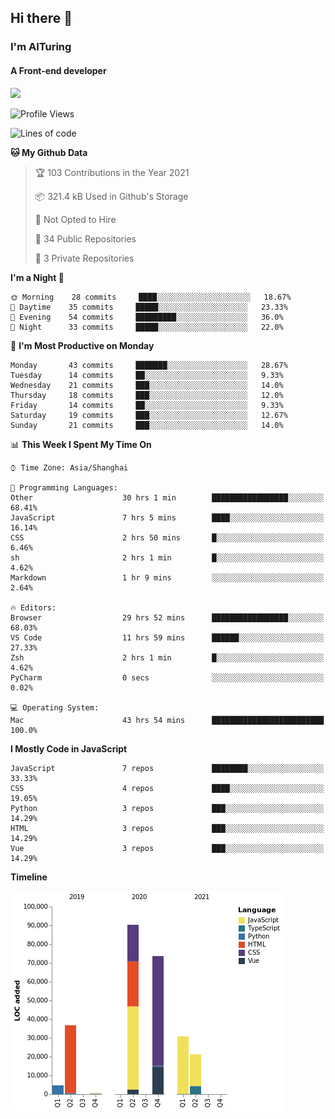 ## Hi there 👋
### I'm AITuring
#### A Front-end developer

<img src="./dhx.gif" width="400px"/>

<!--START_SECTION:waka-->
![Profile Views](http://img.shields.io/badge/Profile%20Views-1-blue)

![Lines of code](https://img.shields.io/badge/From%20Hello%20World%20I%27ve%20Written-257942%20lines%20of%20code-blue)

**🐱 My Github Data** 

> 🏆 103 Contributions in the Year 2021
 > 
> 📦 321.4 kB Used in Github's Storage 
 > 
> 🚫 Not Opted to Hire
 > 
> 📜 34 Public Repositories 
 > 
> 🔑 3 Private Repositories  
 > 
**I'm a Night 🦉** 

```text
🌞 Morning    28 commits     ████░░░░░░░░░░░░░░░░░░░░░   18.67% 
🌆 Daytime    35 commits     █████░░░░░░░░░░░░░░░░░░░░   23.33% 
🌃 Evening    54 commits     █████████░░░░░░░░░░░░░░░░   36.0% 
🌙 Night      33 commits     █████░░░░░░░░░░░░░░░░░░░░   22.0%

```
📅 **I'm Most Productive on Monday** 

```text
Monday       43 commits     ███████░░░░░░░░░░░░░░░░░░   28.67% 
Tuesday      14 commits     ██░░░░░░░░░░░░░░░░░░░░░░░   9.33% 
Wednesday    21 commits     ███░░░░░░░░░░░░░░░░░░░░░░   14.0% 
Thursday     18 commits     ███░░░░░░░░░░░░░░░░░░░░░░   12.0% 
Friday       14 commits     ██░░░░░░░░░░░░░░░░░░░░░░░   9.33% 
Saturday     19 commits     ███░░░░░░░░░░░░░░░░░░░░░░   12.67% 
Sunday       21 commits     ███░░░░░░░░░░░░░░░░░░░░░░   14.0%

```


📊 **This Week I Spent My Time On** 

```text
⌚︎ Time Zone: Asia/Shanghai

💬 Programming Languages: 
Other                    30 hrs 1 min        █████████████████░░░░░░░░   68.41% 
JavaScript               7 hrs 5 mins        ████░░░░░░░░░░░░░░░░░░░░░   16.14% 
CSS                      2 hrs 50 mins       █░░░░░░░░░░░░░░░░░░░░░░░░   6.46% 
sh                       2 hrs 1 min         █░░░░░░░░░░░░░░░░░░░░░░░░   4.62% 
Markdown                 1 hr 9 mins         ░░░░░░░░░░░░░░░░░░░░░░░░░   2.64%

🔥 Editors: 
Browser                  29 hrs 52 mins      █████████████████░░░░░░░░   68.03% 
VS Code                  11 hrs 59 mins      ██████░░░░░░░░░░░░░░░░░░░   27.33% 
Zsh                      2 hrs 1 min         █░░░░░░░░░░░░░░░░░░░░░░░░   4.62% 
PyCharm                  0 secs              ░░░░░░░░░░░░░░░░░░░░░░░░░   0.02%

💻 Operating System: 
Mac                      43 hrs 54 mins      █████████████████████████   100.0%

```

**I Mostly Code in JavaScript** 

```text
JavaScript               7 repos             ████████░░░░░░░░░░░░░░░░░   33.33% 
CSS                      4 repos             ████░░░░░░░░░░░░░░░░░░░░░   19.05% 
Python                   3 repos             ███░░░░░░░░░░░░░░░░░░░░░░   14.29% 
HTML                     3 repos             ███░░░░░░░░░░░░░░░░░░░░░░   14.29% 
Vue                      3 repos             ███░░░░░░░░░░░░░░░░░░░░░░   14.29%

```


**Timeline**

![Chart not found](https://raw.githubusercontent.com/AITuring/AITuring/main/charts/bar_graph.png) 


<!--END_SECTION:waka-->


